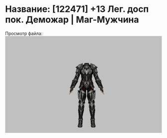 # Название: [122471] +13 Лег. досп пок. Деможар | Маг-Мужчина

Просмотр файла:
![p040034.png](p040034.png)